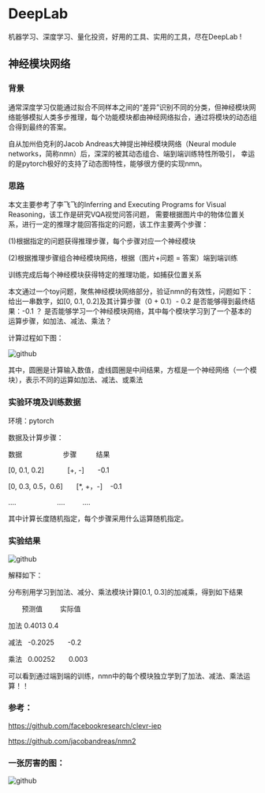 DeepLab
=====
机器学习、深度学习、量化投资，好用的工具、实用的工具，尽在DeepLab ! 

神经模块网络
---------
### 背景
通常深度学习仅能通过拟合不同样本之间的“差异”识别不同的分类，但神经模块网络能够模拟人类多步推理，每个功能模块都由神经网络拟合，通过将模块的动态组合得到最终的答案。

自从加州伯克利的Jacob Andreas大神提出神经模块网络（Neural module networks，简称nmn）后，深深的被其动态组合、端到端训练特性所吸引，
幸运的是pytorch极好的支持了动态图特性，能够很方便的实现nmn。

### 思路
本文主要参考了李飞飞的Inferring and Executing Programs for Visual Reasoning，该工作是研究VQA视觉问答问题，
需要根据图片中的物体位置关系，进行一定的推理才能回答指定的问题，该工作主要两个步骤：

(1)根据指定的问题获得推理步骤，每个步骤对应一个神经模块

(2)根据推理步骤组合神经模块网络，根据（图片+问题 = 答案）端到端训练

训练完成后每个神经模块获得特定的推理功能，如捕获位置关系

本文通过一个toy问题，聚焦神经模块网络部分，验证nmn的有效性，问题如下：
给出一串数字，如[0, 0.1, 0.2]及其计算步骤（0 + 0.1）- 0.2 是否能够得到最终结果：-0.1 ？
是否能够学习一个神经模块网络，其中每个模块学习到了一个基本的运算步骤，如加法、减法、乘法？

计算过程如下图：

![github](https://github.com/junliangliu/nmn/blob/master/image/step.png "思路")

其中，圆圈是计算输入数值，虚线圆圈是中间结果，方框是一个神经网络（一个模块），表示不同的运算如加法、减法、或乘法

### 实验环境及训练数据
环境：pytorch

数据及计算步骤：

数据                     步骤          结果

[0, 0.1, 0.2]            [+, -]       -0.1

[0, 0.3, 0.5，0.6]       [*, +，-]    -0.1

....                     ....         ....

其中计算长度随机指定，每个步骤采用什么运算随机指定。


### 实验结果

![github](https://github.com/junliangliu/nmn/blob/master/image/result.png "结果")

解释如下：

分布别用学习到加法、减分、乘法模块计算[0.1, 0.3]的加减乘，得到如下结果

        预测值         实际值
        
加法     0.4013        0.4

减法    -0.2025       -0.2

乘法    0.00252       0.003

可以看到通过端到端的训练，nmn中的每个模块独立学到了加法、减法、乘法运算！！



### 参考：

https://github.com/facebookresearch/clevr-iep

https://github.com/jacobandreas/nmn2

### 一张厉害的图：

![github](https://github.com/junliangliu/nmn/blob/master/image/nmn.PNG "结果")
